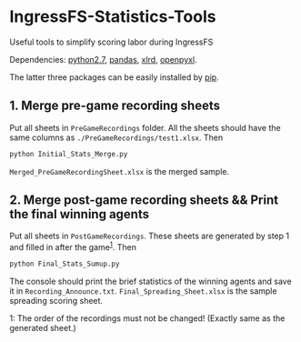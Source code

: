 # IngressFS-Statistics-Tools
Useful tools to simplify scoring labor during IngressFS

Dependencies: [python2.7](https://www.python.org/downloads/release/python-2711/), [pandas](https://pypi.python.org/pypi/pandas/0.17.1/), [xlrd](https://pypi.python.org/pypi/xlrd), [openpyxl](https://pypi.python.org/pypi/openpyxl).

The latter three packages can be easily installed by [pip](https://pip.pypa.io/en/stable/installing/).

## 1. Merge pre-game recording sheets
Put all sheets in `PreGameRecordings` folder. All the sheets should have the same columns as `./PreGameRecordings/test1.xlsx`. Then
```bash
python Initial_Stats_Merge.py
```
`Merged_PreGameRecordingSheet.xlsx` is the merged sample.

## 2. Merge post-game recording sheets && Print the final winning agents
Put all sheets in `PostGameRecordings`. These sheets are generated by step 1 and filled in after the game<sup>[1](#footnote1)</sup>. Then
```bash
python Final_Stats_Sumup.py
```
The console should print the brief statistics of the winning agents and save it in `Recording_Announce.txt`. `Final_Spreading_Sheet.xlsx` is the sample spreading scoring sheet.

<a name="footnote1">1</a>: The order of the recordings must not be changed! (Exactly same as the generated sheet.)
